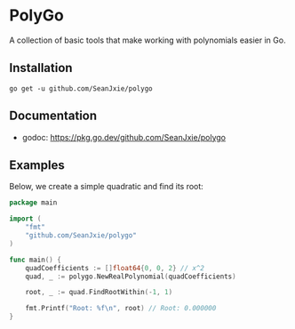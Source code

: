 # PolyGo
A collection of basic tools that make working with polynomials easier in Go.

## Installation
```
go get -u github.com/SeanJxie/polygo
```

## Documentation
- godoc: https://pkg.go.dev/github.com/SeanJxie/polygo

## Examples

Below, we create a simple quadratic and find its root:
```go
package main

import (
	"fmt"
	"github.com/SeanJxie/polygo"
)

func main() {
	quadCoefficients := []float64{0, 0, 2} // x^2
	quad, _ := polygo.NewRealPolynomial(quadCoefficients)

	root, _ := quad.FindRootWithin(-1, 1)

	fmt.Printf("Root: %f\n", root) // Root: 0.000000
}
```
